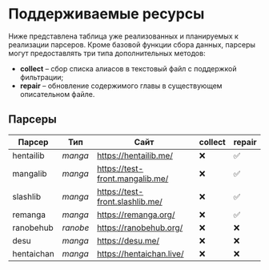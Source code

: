 # Поддерживаемые ресурсы

Ниже представлена таблица уже реализованных и планируемых к реализации парсеров. Кроме базовой функции сбора данных, парсеры могут предоставлять три типа дополнительных методов:

* **collect** – сбор списка алиасов в текстовый файл с поддержкой фильтрации;
* **repair** – обновление содержимого главы в существующем описательном файле.

## Парсеры
| **Парсер** | **Тип** | **Сайт**                 | **collect** | **repair** |
|------------|----------|--------------------------|-------------|------------|
| hentailib  | _manga_  | https://hentailib.me/    | ❌          | ✅         |
| mangalib   | _manga_  | https://test-front.mangalib.me/     | ❌          | ✅         |
| slashlib   | _manga_  | https://test-front.slashlib.me/     | ❌          | ✅         |
| remanga    | _manga_  | https://remanga.org/     | ❌          | ✅         |
| ranobehub  | _ranobe_ | https://ranobehub.org/   | ❌          | ❌         |
| desu       | _manga_  | https://desu.me/         | ❌          | ❌         |
| hentaichan | _manga_  | https://hentaichan.live/ | ❌          | ❌         |